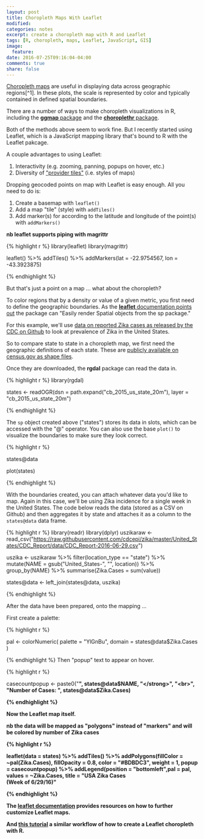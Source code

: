 ```yaml
---
layout: post
title: Choropleth Maps With Leaflet
modified:
categories: notes
excerpt: create a choropleth map with R and Leaflet
tags: [R, choropleth, maps, Leaflet, JavaScript, GIS]
image:
  feature:
date: 2016-07-25T09:16:04-04:00
comments: true
share: false
---
```


[Choropleth maps](https://en.wikipedia.org/wiki/Choropleth_map) are useful in displaying data across geographic regions[^1]. In these plots, the scale is represented by color and typically contained in defined spatial boundaries. 

There are a number of ways to make choropleth visualizations in R, including the [**ggmap** package](http://rforpublichealth.blogspot.com/2015/10/mapping-with-ggplot-create-nice.html) and the [**choroplethr** package](https://cran.r-project.org/web/packages/choroplethr/index.html). 

Both of the methods above seem to work fine. But I recently started using Leaflet, which is a JavaScript mapping library that's bound to R with the Leaflet pakcage. 

A couple advantages to using Leaflet:

1. Interactivity (e.g. zooming, panning, popups on hover, etc.)
2. Diversity of ["provider tiles"](http://leaflet-extras.github.io/leaflet-providers/preview/index.html) (i.e. styles of maps)

Dropping geocoded points on map with Leaflet is easy enough. All you need to do is:

1. Create a basemap with `leaflet()`
2. Add a map "tile" (style) with `addTiles()`
3. Add marker(s) for according to the latitude and longitude of the point(s) with `addMarkers()`

**nb leaflet supports piping with magrittr**

{% highlight r %}
library(leaflet)
library(magrittr)

leaflet() %>%
	addTiles() %>%
	addMarkers(lat = -22.9754567, lon = -43.3923875)

{% endhighlight %}

But that's just a point on a map ... what about the choropleth?

To color regions that by a density or value of a given metric, you first need to define the geographic boundaries. As the [**leaflet** documentation points out](https://rstudio.github.io/leaflet/) the package can "Easily render Spatial objects from the sp package."

For this example, we'll use [data on reported Zika cases as released by the CDC on Github](https://github.com/cdcepi/zika) to look at prevalence of Zika in the United States. 

So to compare state to state in a choropleth map, we first need the geographic definitions of each state. These are [publicly available on census.gov as shape files](https://www.census.gov/geo/maps-data/data/tiger-cart-boundary.html). 

Once they are downloaded, the **rgdal** package can read the data in. 

{% highlight r %}
library(rgdal)

states <- readOGR(dsn = path.expand("cb_2015_us_state_20m"), layer = "cb_2015_us_state_20m")



{% endhighlight %}

The `sp` object created above ("states") stores its data in slots, which can be accessed with the "@" operator. You can also use the base `plot()` to visualize the boundaries to make sure they look correct.

{% highlight r %}

states@data

plot(states)

{% endhighlight %}

With the boundaries created, you can attach whatever data you'd like to map. Again in this case, we'll be using Zika incidence for a single week in the United States. The code below reads the data (stored as a CSV on Github) and then aggregates it by state and attaches it as a column to the `states@data` data frame.

{% highlight r %}
library(readr)
library(dplyr)
uszikaraw <- read_csv("https://raw.githubusercontent.com/cdcepi/zika/master/United_States/CDC_Report/data/CDC_Report-2016-06-29.csv")

uszika <-
    uszikaraw %>%
    filter(location_type == "state") %>%
    mutate(NAME = gsub("United_States-", "", location)) %>%
    group_by(NAME) %>%
    summarise(Zika.Cases = sum(value))

states@data <- left_join(states@data, uszika)

{% endhighlight %}

After the data have been prepared, onto the mapping ... 

First create a palette:

{% highlight r %}

pal <- colorNumeric(
    palette = "YlGnBu",
    domain = states@data$Zika.Cases
)

{% endhighlight %}
Then "popup" text to appear on hover.

{% highlight r %}

casecountpopup <- paste0("<strong>", states@data$NAME, "</strong>", "<br>", "Number of Cases: ", states@data$Zika.Cases)

{% endhighlight %}

Now the Leaflet map itself. 

**nb the data will be mapped as "polygons" instead of "markers" and will be colored by number of Zika cases**

{% highlight r %}

leaflet(data = states) %>%
	addTiles() %>%
    addPolygons(fillColor = ~pal(Zika.Cases), 
        fillOpacity = 0.8, 
        color = "#BDBDC3", 
        weight = 1,
        popup = casecountpopup) %>%
    addLegend(position = "bottomleft",pal = pal, values = ~Zika.Cases, title = "<strong>USA Zika Cases</strong><br>(Week of 6/29/16)"

{% endhighlight %}

The [**leaflet** documentation](https://rstudio.github.io/leaflet/) provides resources on how to further customize Leaflet maps. 

And [this tutorial](https://rpubs.com/walkerke/leaflet_choropleth) a similar workflow of how to create a Leaflet choropleth with R.